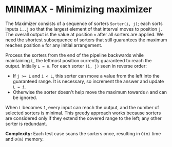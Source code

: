 # MINIMAX - Minimizing maximizer

The Maximizer consists of a sequence of sorters `Sorter(i, j)`; each sorts inputs `i..j` so that the
largest element of that interval moves to position `j`. The overall output is the value at position `n`
after all sorters are applied. We need the shortest subsequence of sorters that still guarantees the
maximum reaches position `n` for any initial arrangement.

Process the sorters from the end of the pipeline backwards while maintaining `L`, the leftmost position
currently guaranteed to reach the output. Initially `L = n`. For each sorter `(i, j)` seen in reverse
order:

- If `j >= L` and `i < L`, this sorter can move a value from the left into the guaranteed range.
  It is necessary, so increment the answer and update `L = i`.
- Otherwise the sorter doesn't help move the maximum towards `n` and can be ignored.

When `L` becomes `1`, every input can reach the output, and the number of selected sorters is minimal.
This greedy approach works because sorters are considered only if they extend the covered range to the
left; any other sorter is redundant.

**Complexity:** Each test case scans the sorters once, resulting in `O(m)` time and `O(m)` memory.
